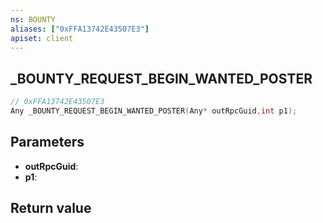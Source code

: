 ```yaml
---
ns: BOUNTY
aliases: ["0xFFA13742E43507E3"]
apiset: client
---
```

## _BOUNTY_REQUEST_BEGIN_WANTED_POSTER

```c
// 0xFFA13742E43507E3
Any _BOUNTY_REQUEST_BEGIN_WANTED_POSTER(Any* outRpcGuid,int p1);
```


## Parameters
* **outRpcGuid**:
* **p1**:

## Return value